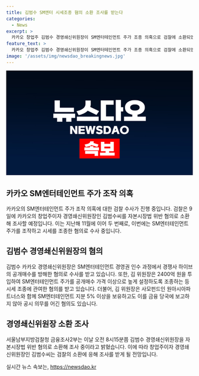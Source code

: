 ```yaml
---
title: 김범수 SM엔터 시세조종 혐의 소환 조사를 받는다
categories:
  - News
excerpt: >
  카카오 창업주 김범수 경영쇄신위원장이 SM엔터테인먼트 주가 조종 의혹으로 검찰에 소환되었다. 지난해 11월 자본시장법 위반 혐의로 송치된 후 8개월만에 이번 소환조사가 이뤄졌다. 경쟁사인 하이브의 공개매수를 방해한 혐의와 시세 조종에 관여한 혐의를 받고 있으며, SM엔터테인먼트 지분을 보유한 채 보고하지 않아 공시 의무를 어긴 혐의도 있다. 검찰은 최측근 황태선 카카오 CA협의체 총괄대표도 비공개로 소환 조사한 바 있다.
feature_text: >
  카카오 창업주 김범수 경영쇄신위원장이 SM엔터테인먼트 주가 조종 의혹으로 검찰에 소환되었다. 지난해 11월 자본시장법 위반 혐의로 송치된 후 8개월만에 이번 소환조사가 이뤄졌다. 경쟁사인 하이브의 공개매수를 방해한 혐의와 시세 조종에 관여한 혐의를 받고 있으며, SM엔터테인먼트 지분을 보유한 채 보고하지 않아 공시 의무를 어긴 혐의도 있다. 검찰은 최측근 황태선 카카오 CA협의체 총괄대표도 비공개로 소환 조사한 바 있다.
image: '/assets/img/newsdao_breakingnews.jpg'
---
```


<p><img src="/assets/img/newsdao_breakingnews.jpg" alt="firstkoreanews 속보" /></p>

<h2 data-ke-size="size26">카카오 SM엔터테인먼트 주가 조작 의혹</h2>

<p>카카오의 SM엔터테인먼트 주가 조작 의혹에 대한 검찰 수사가 진행 중입니다. 검찰은 9일에 카카오의 창업주이자 경영쇄신위원장인 김범수씨를 자본시장법 위반 혐의로 소환해 조사할 예정입니다. 이는 지난해 11월에 이어 두 번째로, 이번에는 SM엔터테인먼트 주가를 조작하고 시세를 조종한 혐의로 수사 중입니다.</p>

<h2 data-ke-size="size26">김범수 경영쇄신위원장의 혐의</h2>

<p>김범수 카카오 경영쇄신위원장은 SM엔터테인먼트 경영권 인수 과정에서 경쟁사 하이브의 공개매수를 방해한 혐의로 수사를 받고 있습니다. 또한, 김 위원장은 2400억 원을 투입하여 SM엔터테인먼트 주가를 공개매수 가격 이상으로 높게 설정하도록 조종하는 등 시세 조종에 관여한 혐의를 받고 있습니다. 더불어, 김 위원장은 사모펀드인 원아시아파트너스와 함께 SM엔터테인먼트 지분 5% 이상을 보유하고도 이를 금융 당국에 보고하지 않아 공시 의무를 어긴 혐의도 있습니다.</p>

<h2 data-ke-size="size26">경영쇄신위원장 소환 조사</h2>

<p>서울남부지방검찰청 금융조사2부는 이날 오전 8시15분쯤 김범수 경영쇄신위원장을 자본시장법 위반 혐의로 소환해 조사 중이라고 밝혔습니다. 이에 따라 창업주이자 경영쇄신위원장인 김범수씨는 검찰의 소환에 응해 조사를 받게 될 전망입니다.</p>
실시간 뉴스 속보는, <a href="https://newsdao.kr" rel="dofollow">https://newsdao.kr</a>


